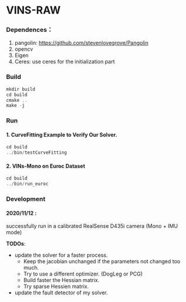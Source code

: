 # VINS-RAW

### Dependences：

1. pangolin: <https://github.com/stevenlovegrove/Pangolin>
2. opencv
3. Eigen
4. Ceres: use ceres for the initialization part

### Build

```c++
mkdir build
cd build
cmake ..
make -j
```

### Run

#### 1. CurveFitting Example to Verify Our Solver.
```c++
cd build
../bin/testCurveFitting
```

#### 2. VINs-Mono on Euroc Dataset
```c++
cd build
../bin/run_euroc
```

### Development

#### 2020/11/12 :
successfully run in a calibrated RealSense D435i camera (Mono + IMU mode)

**TODOs**:
* update the solver for a faster process.
  - Keep the jacobian unchanged if the parameters not changed too much.
  - Try to use a different optimizer. (DogLeg or PCG)
  - Build faster the Hessian matrix.
  - Try sparse Hessien matrix.
* update the fault detector of my solver.
